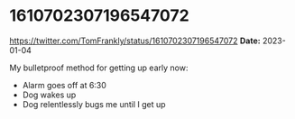 # 1610702307196547072
https://twitter.com/TomFrankly/status/1610702307196547072
**Date:** 2023-01-04

My bulletproof method for getting up early now:

- Alarm goes off at 6:30
- Dog wakes up
- Dog relentlessly bugs me until I get up
